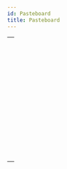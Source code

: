 ```yaml
---
id: Pasteboard
title: Pasteboard
---
```

||
|---|
|[<!-- INCLUDE #_command_.APPEND DATA TO PASTEBOARD.Syntax -->](../../commands-legacy/append-data-to-pasteboard)<br/><!-- INCLUDE #_command_.APPEND DATA TO PASTEBOARD.Summary -->|
|[<!-- INCLUDE #_command_.CLEAR PASTEBOARD.Syntax -->](../../commands-legacy/clear-pasteboard)<br/><!-- INCLUDE #_command_.CLEAR PASTEBOARD.Summary -->|
|[<!-- INCLUDE #_command_.Get file from pasteboard.Syntax -->](../../commands-legacy/get-file-from-pasteboard)<br/><!-- INCLUDE #_command_.Get file from pasteboard.Summary -->|
|[<!-- INCLUDE #_command_.GET PASTEBOARD DATA.Syntax -->](../../commands-legacy/get-pasteboard-data)<br/><!-- INCLUDE #_command_.GET PASTEBOARD DATA.Summary -->|
|[<!-- INCLUDE #_command_.GET PASTEBOARD DATA TYPE.Syntax -->](../../commands-legacy/get-pasteboard-data-type)<br/><!-- INCLUDE #_command_.GET PASTEBOARD DATA TYPE.Summary -->|
|[<!-- INCLUDE #_command_.GET PICTURE FROM PASTEBOARD.Syntax -->](../../commands-legacy/get-picture-from-pasteboard)<br/><!-- INCLUDE #_command_.GET PICTURE FROM PASTEBOARD.Summary -->|
|[<!-- INCLUDE #_command_.Get text from pasteboard.Syntax -->](../../commands-legacy/get-text-from-pasteboard)<br/><!-- INCLUDE #_command_.Get text from pasteboard.Summary -->|
|[<!-- INCLUDE #_command_.Pasteboard data size.Syntax -->](../../commands-legacy/pasteboard-data-size)<br/><!-- INCLUDE #_command_.Pasteboard data size.Summary -->|
|[<!-- INCLUDE #_command_.SET FILE TO PASTEBOARD.Syntax -->](../../commands-legacy/set-file-to-pasteboard)<br/><!-- INCLUDE #_command_.SET FILE TO PASTEBOARD.Summary -->|
|[<!-- INCLUDE #_command_.SET PICTURE TO PASTEBOARD.Syntax -->](../../commands-legacy/set-picture-to-pasteboard)<br/><!-- INCLUDE #_command_.SET PICTURE TO PASTEBOARD.Summary -->|
|[<!-- INCLUDE #_command_.SET TEXT TO PASTEBOARD.Syntax -->](../../commands-legacy/set-text-to-pasteboard)<br/><!-- INCLUDE #_command_.SET TEXT TO PASTEBOARD.Summary -->|
